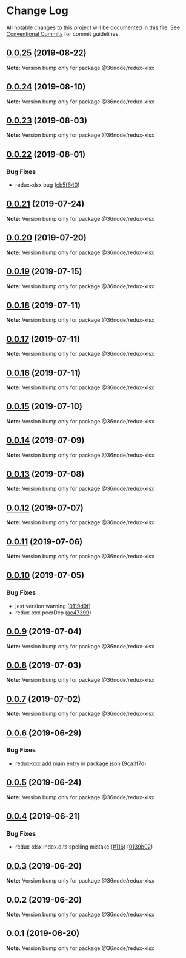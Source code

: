 # Change Log

All notable changes to this project will be documented in this file.
See [Conventional Commits](https://conventionalcommits.org) for commit guidelines.

## [0.0.25](https://github.com/36node/sketch/compare/@36node/redux-xlsx@0.0.24...@36node/redux-xlsx@0.0.25) (2019-08-22)

**Note:** Version bump only for package @36node/redux-xlsx





## [0.0.24](https://github.com/36node/sketch/compare/@36node/redux-xlsx@0.0.23...@36node/redux-xlsx@0.0.24) (2019-08-10)

**Note:** Version bump only for package @36node/redux-xlsx





## [0.0.23](https://github.com/36node/sketch/compare/@36node/redux-xlsx@0.0.22...@36node/redux-xlsx@0.0.23) (2019-08-03)

**Note:** Version bump only for package @36node/redux-xlsx





## [0.0.22](https://github.com/36node/sketch/compare/@36node/redux-xlsx@0.0.21...@36node/redux-xlsx@0.0.22) (2019-08-01)


### Bug Fixes

* redux-xlsx bug ([cb5f640](https://github.com/36node/sketch/commit/cb5f640))





## [0.0.21](https://github.com/36node/sketch/compare/@36node/redux-xlsx@0.0.20...@36node/redux-xlsx@0.0.21) (2019-07-24)

**Note:** Version bump only for package @36node/redux-xlsx





## [0.0.20](https://github.com/36node/sketch/compare/@36node/redux-xlsx@0.0.19...@36node/redux-xlsx@0.0.20) (2019-07-20)

**Note:** Version bump only for package @36node/redux-xlsx





## [0.0.19](https://github.com/36node/sketch/compare/@36node/redux-xlsx@0.0.18...@36node/redux-xlsx@0.0.19) (2019-07-15)

**Note:** Version bump only for package @36node/redux-xlsx





## [0.0.18](https://github.com/36node/sketch/compare/@36node/redux-xlsx@0.0.17...@36node/redux-xlsx@0.0.18) (2019-07-11)

**Note:** Version bump only for package @36node/redux-xlsx





## [0.0.17](https://github.com/36node/sketch/compare/@36node/redux-xlsx@0.0.16...@36node/redux-xlsx@0.0.17) (2019-07-11)

**Note:** Version bump only for package @36node/redux-xlsx





## [0.0.16](https://github.com/36node/sketch/compare/@36node/redux-xlsx@0.0.15...@36node/redux-xlsx@0.0.16) (2019-07-11)

**Note:** Version bump only for package @36node/redux-xlsx





## [0.0.15](https://github.com/36node/sketch/compare/@36node/redux-xlsx@0.0.14...@36node/redux-xlsx@0.0.15) (2019-07-10)

**Note:** Version bump only for package @36node/redux-xlsx





## [0.0.14](https://github.com/36node/sketch/compare/@36node/redux-xlsx@0.0.13...@36node/redux-xlsx@0.0.14) (2019-07-09)

**Note:** Version bump only for package @36node/redux-xlsx





## [0.0.13](https://github.com/36node/sketch/compare/@36node/redux-xlsx@0.0.12...@36node/redux-xlsx@0.0.13) (2019-07-08)

**Note:** Version bump only for package @36node/redux-xlsx





## [0.0.12](https://github.com/36node/sketch/compare/@36node/redux-xlsx@0.0.11...@36node/redux-xlsx@0.0.12) (2019-07-07)

**Note:** Version bump only for package @36node/redux-xlsx





## [0.0.11](https://github.com/36node/sketch/compare/@36node/redux-xlsx@0.0.10...@36node/redux-xlsx@0.0.11) (2019-07-06)

**Note:** Version bump only for package @36node/redux-xlsx





## [0.0.10](https://github.com/36node/sketch/compare/@36node/redux-xlsx@0.0.9...@36node/redux-xlsx@0.0.10) (2019-07-05)


### Bug Fixes

* jest version warning ([0119d9f](https://github.com/36node/sketch/commit/0119d9f))
* redux-xxx peerDep ([ac47399](https://github.com/36node/sketch/commit/ac47399))





## [0.0.9](https://github.com/36node/sketch/compare/@36node/redux-xlsx@0.0.8...@36node/redux-xlsx@0.0.9) (2019-07-04)

**Note:** Version bump only for package @36node/redux-xlsx





## [0.0.8](https://github.com/36node/sketch/compare/@36node/redux-xlsx@0.0.7...@36node/redux-xlsx@0.0.8) (2019-07-03)

**Note:** Version bump only for package @36node/redux-xlsx





## [0.0.7](https://github.com/36node/sketch/compare/@36node/redux-xlsx@0.0.6...@36node/redux-xlsx@0.0.7) (2019-07-02)

**Note:** Version bump only for package @36node/redux-xlsx





## [0.0.6](https://github.com/36node/sketch/compare/@36node/redux-xlsx@0.0.5...@36node/redux-xlsx@0.0.6) (2019-06-29)


### Bug Fixes

* redux-xxx add main entry in package json ([9ca3f7d](https://github.com/36node/sketch/commit/9ca3f7d))





## [0.0.5](https://github.com/36node/sketch/compare/@36node/redux-xlsx@0.0.4...@36node/redux-xlsx@0.0.5) (2019-06-24)

**Note:** Version bump only for package @36node/redux-xlsx





## [0.0.4](https://github.com/36node/sketch/compare/@36node/redux-xlsx@0.0.3...@36node/redux-xlsx@0.0.4) (2019-06-21)


### Bug Fixes

* redux-xlsx index.d.ts spelling mistake ([#116](https://github.com/36node/sketch/issues/116)) ([0139b02](https://github.com/36node/sketch/commit/0139b02))





## [0.0.3](https://github.com/36node/sketch/compare/@36node/redux-xlsx@0.0.2...@36node/redux-xlsx@0.0.3) (2019-06-20)

**Note:** Version bump only for package @36node/redux-xlsx





## 0.0.2 (2019-06-20)

**Note:** Version bump only for package @36node/redux-xlsx





## 0.0.1 (2019-06-20)

**Note:** Version bump only for package @36node/redux-xlsx

